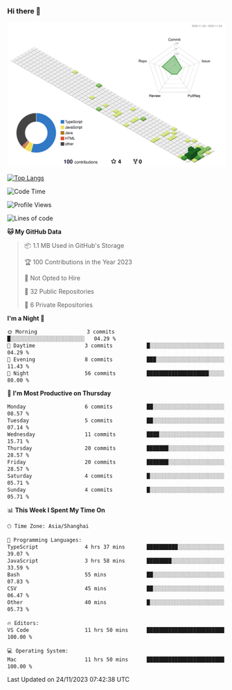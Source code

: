 ### Hi there 👋

![](./profile-3d-contrib/profile-green-animate.svg)

 

[![Top Langs](https://github-readme-stats.vercel.app/api/top-langs/?username=RunnningDogg)](https://github.com/anuraghazra/github-readme-stats)


 

<!--START_SECTION:waka-->
![Code Time](http://img.shields.io/badge/Code%20Time-15%20hrs%2049%20mins-blue)

![Profile Views](http://img.shields.io/badge/Profile%20Views-315-blue)

![Lines of code](https://img.shields.io/badge/From%20Hello%20World%20I%27ve%20Written-194.8%20thousand%20lines%20of%20code-blue)

**🐱 My GitHub Data** 

> 📦 1.1 MB Used in GitHub's Storage 
 > 
> 🏆 100 Contributions in the Year 2023
 > 
> 🚫 Not Opted to Hire
 > 
> 📜 32 Public Repositories 
 > 
> 🔑 6 Private Repositories 
 > 
**I'm a Night 🦉** 

```text
🌞 Morning                3 commits           █░░░░░░░░░░░░░░░░░░░░░░░░   04.29 % 
🌆 Daytime                3 commits           █░░░░░░░░░░░░░░░░░░░░░░░░   04.29 % 
🌃 Evening                8 commits           ███░░░░░░░░░░░░░░░░░░░░░░   11.43 % 
🌙 Night                  56 commits          ████████████████████░░░░░   80.00 % 
```
📅 **I'm Most Productive on Thursday** 

```text
Monday                   6 commits           ██░░░░░░░░░░░░░░░░░░░░░░░   08.57 % 
Tuesday                  5 commits           ██░░░░░░░░░░░░░░░░░░░░░░░   07.14 % 
Wednesday                11 commits          ████░░░░░░░░░░░░░░░░░░░░░   15.71 % 
Thursday                 20 commits          ███████░░░░░░░░░░░░░░░░░░   28.57 % 
Friday                   20 commits          ███████░░░░░░░░░░░░░░░░░░   28.57 % 
Saturday                 4 commits           █░░░░░░░░░░░░░░░░░░░░░░░░   05.71 % 
Sunday                   4 commits           █░░░░░░░░░░░░░░░░░░░░░░░░   05.71 % 
```


📊 **This Week I Spent My Time On** 

```text
🕑︎ Time Zone: Asia/Shanghai

💬 Programming Languages: 
TypeScript               4 hrs 37 mins       ██████████░░░░░░░░░░░░░░░   39.07 % 
JavaScript               3 hrs 58 mins       ████████░░░░░░░░░░░░░░░░░   33.59 % 
Bash                     55 mins             ██░░░░░░░░░░░░░░░░░░░░░░░   07.83 % 
CSV                      45 mins             ██░░░░░░░░░░░░░░░░░░░░░░░   06.47 % 
Other                    40 mins             █░░░░░░░░░░░░░░░░░░░░░░░░   05.73 % 

🔥 Editors: 
VS Code                  11 hrs 50 mins      █████████████████████████   100.00 % 

💻 Operating System: 
Mac                      11 hrs 50 mins      █████████████████████████   100.00 % 
```


 Last Updated on 24/11/2023 07:42:38 UTC
<!--END_SECTION:waka-->
